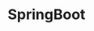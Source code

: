 # SpringBoot
                                                                                       